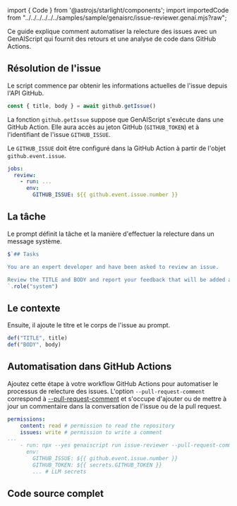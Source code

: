 import { Code } from '@astrojs/starlight/components';
import importedCode from "../../../../../../samples/sample/genaisrc/issue-reviewer.genai.mjs?raw";

Ce guide explique comment automatiser la relecture des issues avec un GenAIScript qui fournit des retours et une analyse de code dans GitHub Actions.

## Résolution de l'issue

Le script commence par obtenir les informations actuelles de l'issue depuis l'API GitHub.

```js title="issue-reviewer.genai.mjs"
const { title, body } = await github.getIssue()
```

La fonction `github.getIssue` suppose que GenAIScript s'exécute dans une GitHub Action. Elle aura accès au jeton GitHub (`GITHUB_TOKEN`) et à l'identifiant de l'issue `GITHUB_ISSUE`.

Le `GITHUB_ISSUE` doit être configuré dans la GitHub Action à partir de l'objet `github.event.issue`.

```yaml title="github-action.yml" "GITHUB_ISSUE: ${{ github.event.issue.number }}" wrap
jobs:
  review:
    - run: ...
      env:
        GITHUB_ISSUE: ${{ github.event.issue.number }}
```

## La tâche

Le prompt définit la tâche et la manière d'effectuer la relecture dans un message système.

```js title="issue-reviewer.genai.mts" wrap
$`## Tasks

You are an expert developer and have been asked to review an issue. 

Review the TITLE and BODY and report your feedback that will be added as a comment to the issue.
`.role("system")
```

## Le contexte

Ensuite, il ajoute le titre et le corps de l'issue au prompt.

```js title="issue-reviewer.genai.mts" wrap
def("TITLE", title)
def("BODY", body)
```

## Automatisation dans GitHub Actions

Ajoutez cette étape à votre workflow GitHub Actions pour automatiser le processus de relecture des issues. L'option `--pull-request-comment` correspond à [--pull-request-comment](../../reference/cli/run#pull-requests/) et s'occupe d'ajouter ou de mettre à jour un commentaire dans la conversation de l'issue ou de la pull request.

```yaml wrap
permissions:
    content: read # permission to read the repository
    issues: write # permission to write a comment
...
    - run: npx --yes genaiscript run issue-reviewer --pull-request-comment --out-trace $GITHUB_STEP_SUMMARY
      env:
        GITHUB_ISSUE: ${{ github.event.issue.number }}
        GITHUB_TOKEN: ${{ secrets.GITHUB_TOKEN }}
        ... # LLM secrets
```

## Code source complet

<Code code={importedCode} wrap={true} lang="js" title="issue-reviewer.genai.mjs" />